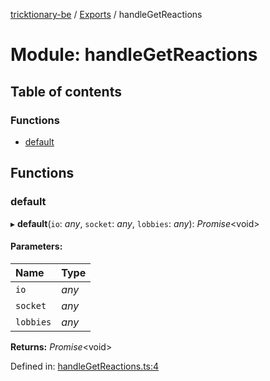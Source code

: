[tricktionary-be](../README.md) / [Exports](../modules.md) / handleGetReactions

# Module: handleGetReactions

## Table of contents

### Functions

- [default](handlegetreactions.md#default)

## Functions

### default

▸ **default**(`io`: *any*, `socket`: *any*, `lobbies`: *any*): *Promise*<void\>

#### Parameters:

Name | Type |
:------ | :------ |
`io` | *any* |
`socket` | *any* |
`lobbies` | *any* |

**Returns:** *Promise*<void\>

Defined in: [handleGetReactions.ts:4](https://github.com/story-squad/tricktionary-be/blob/d474aad/src/sockets/handleGetReactions.ts#L4)
